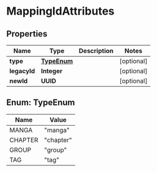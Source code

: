 

# MappingIdAttributes

## Properties

Name | Type | Description | Notes
------------ | ------------- | ------------- | -------------
**type** | [**TypeEnum**](#TypeEnum) |  |  [optional]
**legacyId** | **Integer** |  |  [optional]
**newId** | **UUID** |  |  [optional]



## Enum: TypeEnum

Name | Value
---- | -----
MANGA | &quot;manga&quot;
CHAPTER | &quot;chapter&quot;
GROUP | &quot;group&quot;
TAG | &quot;tag&quot;



